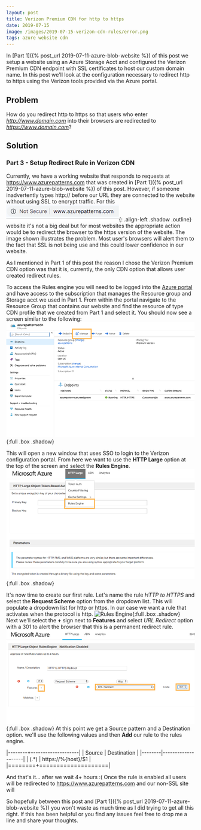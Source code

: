 ```yaml
---
layout: post
title: Verizon Premium CDN for http to https
date: 2019-07-15
image: /images/2019-07-15-verizon-cdn-rules/error.png
tags: azure website cdn
---
```

In [Part 1]({% post_url 2019-07-11-azure-blob-website %}) of this post we setup
a website using an Azure Storage Acct and configured the Verizon Premium CDN 
endpoint with SSL certificates to host our custom domain name.  In this post
we'll look at the configuration necessary to redirect http to https using the
Verizon tools provided via the Azure portal. 

## Problem
How do you redirect http to https so that users who enter
*http://www.domain.com* into their browsers are redirected to *https://www.domain.com*?

## Solution 
### Part 3 - Setup Redirect Rule in Verizon CDN
Currently, we have a working website that responds to requests at
https://www.azurepatterns.com that was created in [Part 1]({% post_url 2019-07-11-azure-blob-website %}) 
of this post.  However, if someone inadvertently types http:// before our URL
they are connected to the website without using SSL to encrypt traffic.  For this
![Insecure http protocol](/images/2019-07-16-verizon-cdn-rules/error.png){:
.align-left .shadow .outline}
website it's not a big deal but for most websites the appropriate action would
be to redirect the browser to the https version of the website.
The image shown illustrates the problem.  Most user's browsers will alert them to
the fact that SSL is not being use and this could lower confidence
in our website.

As I mentioned in Part 1 of this post the reason I chose the Verizon Premium CDN
option was that it is, currently, the only CDN option that allows user created redirect
rules. 

To access the Rules engine you will need to be logged into the [Azure
portal](https://portal.azure.com) and have access to the subscription that
manages the Resource group and Storage acct we used in Part 1.  From within the portal navigate to
the Resource Group that contains our website and find the resource of type CDN
profile that we created from Part 1 and select it.  You should now see a screen
similar to the following:
![Manage CDN](/images/2019-07-16-verizon-cdn-rules/manage-cdn.png){:full .box
.shadow}

This will open a new window that uses SSO to login to the Verizon configuration
portal.  From here we want to use the __HTTP Large__ option at the top of the
screen and select the __Rules Engine__.
![Rules Engine](/images/2019-07-16-verizon-cdn-rules/rules-eng.png){:full .box
.shadow}

It's now time to create our first rule.  Let's name the rule *HTTP to HTTPS* and
select the __Request Scheme__ option from the dropdown list.  This will populate
a dropdown list for http or https. In our case we want a rule that activates
when the protocol is http.  ![Rules
Engine](/images/2019-07-16-verizon-cdn-rules/new-rule.png){:full .box
.shadow}  
Next we'll select the __+__ sign next to __Features__ and select *URL
Redirect* option with a 301 to alert the browser that this is a permanent
redirect rule.
![Rules Engine](/images/2019-07-16-verizon-cdn-rules/redirect.png){:full .box
.shadow}
At this point we get a Source pattern and a Destination option.
we'll use the following values and then __Add__ our rule to the rules engine.

|--------+--------------------|
| Source | Destination        |
|--------|--------------------|
| (.\*)   | https://%{host}/$1 |
|========+====================|

And that's it... after we wait 4+ hours :(  Once the rule is enabled all users
will be redirected to https://www.azurepatterns.com and our non-SSL site will

So hopefully between this post and [Part 1]({% post_url 
2019-07-11-azure-blob-website %}) you won't waste as much time as I did trying
to get all this right.  If this has been helpful or you find any issues 
feel free to drop me a line and share your thoughts.

